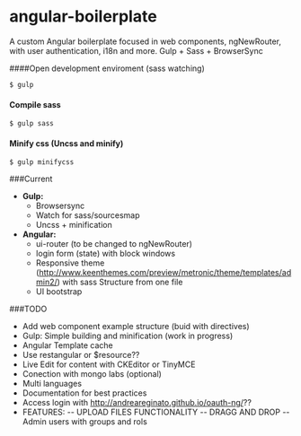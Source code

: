 # angular-boilerplate
A custom Angular boilerplate focused in web components, ngNewRouter, with user authentication, i18n and more. Gulp + Sass + BrowserSync

####Open development enviroment (sass watching)
```
$ gulp
```

#### Compile sass
```
$ gulp sass
```

#### Minify css (Uncss and minify)
```
$ gulp minifycss
```


###Current

- **Gulp:**
    - Browsersync
    - Watch for sass/sourcesmap
    - Uncss + minification
- **Angular:**
	- ui-router (to be changed to ngNewRouter)
    - login form (state) with block windows
    - Responsive theme (http://www.keenthemes.com/preview/metronic/theme/templates/admin2/) with sass Structure from one file
    - UI bootstrap
 

###TODO
 - Add web component example structure (buid with directives)
 - Gulp: Simple building and minification (work in progress)
 - Angular Template cache
 - Use restangular or $resource??
 - Live Edit for content with CKEditor or TinyMCE
 - Conection with mongo labs (optional)
 - Multi languages
 - Documentation for best practices
 - Access login with http://andreareginato.github.io/oauth-ng/??
 - FEATURES:
 -- UPLOAD FILES FUNCTIONALITY
 -- DRAGG AND DROP
 -- Admin users with groups and rols
